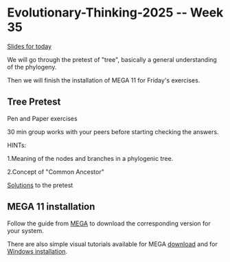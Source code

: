 # Evolutionary-Thinking-2025 -- Week 35

[Slides for today](https://github.com/Bjarke-M/Evolutionary_Thinking_2024/blob/main/week35/Wednesday/SESSION%201.pdf)


We will go through the pretest of "tree", basically a general understanding of the phylogeny.

Then we will finish the installation of MEGA 11 for Friday's exercises.

## Tree Pretest

Pen and Paper exercises

30 min group works with your peers before starting checking the answers.

HINTs:

1.Meaning of the nodes and branches in a phylogenic tree.

2.Concept of "Common Ancestor"

[Solutions](https://docs.google.com/document/d/1gca29t0lDALeHBa5VoLKm_OJs6BO720adv7xBndXyA4/edit?usp=sharing) to the pretest

## MEGA 11 installation
Follow the guide from [MEGA](https://www.megasoftware.net) to download the corresponding version for your system.


There are also simple visual tutorials available for MEGA [download](https://i.imgur.com/dsL42Ey.gif) and for [Windows installation](https://i.imgur.com/RlZ21NT.gif).




